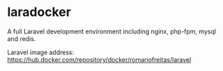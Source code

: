 # laradocker
A full Laravel development environment including nginx, php-fpm, mysql and redis.

Laravel image address: https://hub.docker.com/repository/docker/romariofreitas/laravel